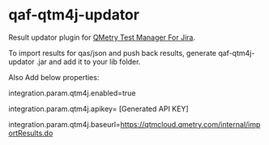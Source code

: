 # qaf-qtm4j-updator

Result updator plugin for <a href="http://www.qmetry.com/qmetry-test-manager-for-jira/" target="_blank">QMetry Test Manager For Jira</a>.

To import results for qas/json and push back results, generate qaf-qtm4j-updator .jar and add it to your lib folder.

Also Add below properties:

integration.param.qtm4j.enabled=true

integration.param.qtm4j.apikey= [Generated API KEY]

integration.param.qtm4j.baseurl=https://qtmcloud.qmetry.com/internal/importResults.do
